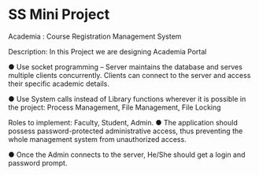 # SS Mini Project

Academia : Course Registration Management System

Description: In this Project we are designing Academia Portal

● Use socket programming – Server maintains the database and serves multiple
clients concurrently. Clients can connect to the server and access their specific
academic details.

● Use System calls instead of Library functions wherever it is possible in the
project: Process Management, File Management, File Locking


Roles to implement: Faculty, Student, Admin.
● The application should possess password-protected administrative access, thus
preventing the whole management system from unauthorized access.

● Once the Admin connects to the server, He/She should get a login and
password prompt.
 
